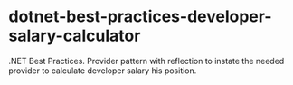 # dotnet-best-practices-developer-salary-calculator
.NET Best Practices. Provider pattern with reflection to instate the needed provider to calculate developer salary his position.
